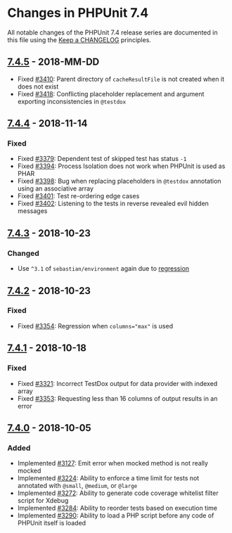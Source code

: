# Changes in PHPUnit 7.4

All notable changes of the PHPUnit 7.4 release series are documented in this file using the [Keep a CHANGELOG](http://keepachangelog.com/) principles.

## [7.4.5] - 2018-MM-DD

* Fixed [#3410](https://github.com/sebastianbergmann/phpunit/issues/3410): Parent directory of `cacheResultFile` is not created when it does not exist
* Fixed [#3418](https://github.com/sebastianbergmann/phpunit/pull/3418): Conflicting placeholder replacement and argument exporting inconsistencies in `@testdox`

## [7.4.4] - 2018-11-14

### Fixed

* Fixed [#3379](https://github.com/sebastianbergmann/phpunit/issues/3379): Dependent test of skipped test has status `-1`
* Fixed [#3394](https://github.com/sebastianbergmann/phpunit/issues/3394): Process Isolation does not work when PHPUnit is used as PHAR
* Fixed [#3398](https://github.com/sebastianbergmann/phpunit/pull/3398): Bug when replacing placeholders in `@testdox` annotation using an associative array
* Fixed [#3401](https://github.com/sebastianbergmann/phpunit/pull/3401): Test re-ordering edge cases
* Fixed [#3402](https://github.com/sebastianbergmann/phpunit/pull/3402): Listening to the tests in reverse revealed evil hidden messages

## [7.4.3] - 2018-10-23

### Changed

* Use `^3.1` of `sebastian/environment` again due to [regression](https://github.com/sebastianbergmann/environment/issues/31)

## [7.4.2] - 2018-10-23

### Fixed

* Fixed [#3354](https://github.com/sebastianbergmann/phpunit/pull/3354): Regression when `columns="max"` is used

## [7.4.1] - 2018-10-18

### Fixed

* Fixed [#3321](https://github.com/sebastianbergmann/phpunit/pull/3321): Incorrect TestDox output for data provider with indexed array
* Fixed [#3353](https://github.com/sebastianbergmann/phpunit/issues/3353): Requesting less than 16 columns of output results in an error

## [7.4.0] - 2018-10-05

### Added

* Implemented [#3127](https://github.com/sebastianbergmann/phpunit/issues/3127): Emit error when mocked method is not really mocked
* Implemented [#3224](https://github.com/sebastianbergmann/phpunit/pull/3224): Ability to enforce a time limit for tests not annotated with `@small`, `@medium`, or `@large`
* Implemented [#3272](https://github.com/sebastianbergmann/phpunit/issues/3272): Ability to generate code coverage whitelist filter script for Xdebug
* Implemented [#3284](https://github.com/sebastianbergmann/phpunit/issues/3284): Ability to reorder tests based on execution time
* Implemented [#3290](https://github.com/sebastianbergmann/phpunit/issues/3290): Ability to load a PHP script before any code of PHPUnit itself is loaded

[7.4.5]: https://github.com/sebastianbergmann/phpunit/compare/7.4.4...7.4.5
[7.4.4]: https://github.com/sebastianbergmann/phpunit/compare/7.4.3...7.4.4
[7.4.3]: https://github.com/sebastianbergmann/phpunit/compare/7.4.2...7.4.3
[7.4.2]: https://github.com/sebastianbergmann/phpunit/compare/7.4.1...7.4.2
[7.4.1]: https://github.com/sebastianbergmann/phpunit/compare/7.4.0...7.4.1
[7.4.0]: https://github.com/sebastianbergmann/phpunit/compare/7.3.5...7.4.0

